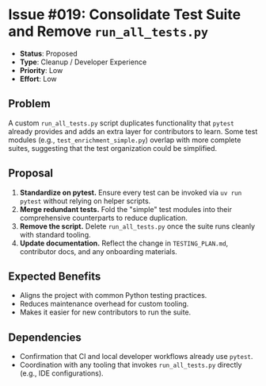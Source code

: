 # Issue #019: Consolidate Test Suite and Remove `run_all_tests.py`

- **Status**: Proposed
- **Type**: Cleanup / Developer Experience
- **Priority**: Low
- **Effort**: Low

## Problem

A custom `run_all_tests.py` script duplicates functionality that `pytest` already provides and adds an extra layer for contributors to learn. Some test modules (e.g., `test_enrichment_simple.py`) overlap with more complete suites, suggesting that the test organization could be simplified.

## Proposal

1. **Standardize on pytest.** Ensure every test can be invoked via `uv run pytest` without relying on helper scripts.
2. **Merge redundant tests.** Fold the "simple" test modules into their comprehensive counterparts to reduce duplication.
3. **Remove the script.** Delete `run_all_tests.py` once the suite runs cleanly with standard tooling.
4. **Update documentation.** Reflect the change in `TESTING_PLAN.md`, contributor docs, and any onboarding materials.

## Expected Benefits

- Aligns the project with common Python testing practices.
- Reduces maintenance overhead for custom tooling.
- Makes it easier for new contributors to run the suite.

## Dependencies

- Confirmation that CI and local developer workflows already use `pytest`.
- Coordination with any tooling that invokes `run_all_tests.py` directly (e.g., IDE configurations).
